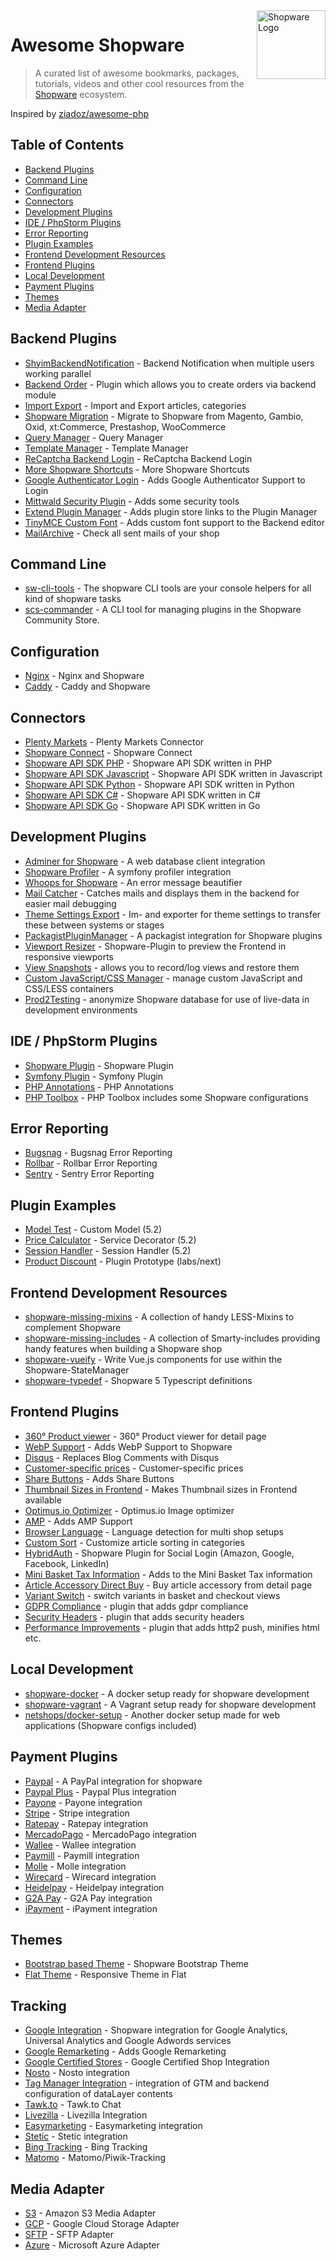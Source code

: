 <img src="https://en.shopware.com/media/image/sw-icon_blue128.png" alt="Shopware Logo" title="Shopware" align="right" height="110"/>

# Awesome Shopware

> A curated list of awesome bookmarks, packages, tutorials, videos and other cool resources from the [Shopware](https://github.com/shopware/shopware) ecosystem.

Inspired by [ziadoz/awesome-php](https://github.com/ziadoz/awesome-php)

## Table of Contents

- [Backend Plugins](#backend-plugins)
- [Command Line](#command-line)
- [Configuration](#configuration)
- [Connectors](#connectors)
- [Development Plugins](#development-plugins)
- [IDE / PhpStorm Plugins](#ide--phpstorm-plugins)
- [Error Reporting](#error-reporting)
- [Plugin Examples](#plugin-examples)
- [Frontend Development Resources](#frontend-development-resources)
- [Frontend Plugins](#frontend-plugins)
- [Local Development](#local-development)
- [Payment Plugins](#payment-plugins)
- [Themes](#themes)
- [Media Adapter](#media-adapter)

## Backend Plugins
* [ShyimBackendNotification](https://github.com/shyim/ShyimBackendNotification) - Backend Notification when multiple users working parallel
* [Backend Order](https://github.com/shopwareLabs/SwagBackendOrder) - Plugin which allows you to create orders via backend module
* [Import Export](https://github.com/shopwareLabs/SwagImportExport) - Import and Export articles, categories
* [Shopware Migration](https://github.com/shopwareLabs/SwagMigration) - Migrate to Shopware from Magento, Gambio, Oxid, xt:Commerce, Prestashop, WooCommerce
* [Query Manager](https://github.com/webmatch/WbmQueryManager) - Query Manager	
* [Template Manager](https://github.com/webmatch/WbmTemplateManager) - Template Manager
* [ReCaptcha Backend Login](https://github.com/KSK-Agentur/HeptacomBackendCaptcha) - ReCaptcha Backend Login
* [More Shopware Shortcuts](https://github.com/uehler/shopware-shortcuts) - More Shopware Shortcuts
* [Google Authenticator Login](https://github.com/shyim/shopware-google-auth) - Adds Google Authenticator Support to Login
* [Mittwald Security Plugin](https://github.com/mittwald/shopware-security-tools) - Adds some security tools
* [Extend Plugin Manager](https://github.com/tinect/tinectExtendPluginManager) - Adds plugin store links to the Plugin Manager
* [TinyMCE Custom Font](https://github.com/shopwareLabs/SwagTinyMceCustomFont) - Adds custom font support to the Backend editor
* [MailArchive](https://github.com/tinect/TinectMailArchive) - Check all sent mails of your shop

## Command Line
* [sw-cli-tools](https://github.com/shopwareLabs/sw-cli-tools) - The shopware CLI tools are your console helpers for all kind of shopware tasks
* [scs-commander](https://github.com/VIISON/scs-commander) - A CLI tool for managing plugins in the Shopware Community Store.

## Configuration
* [Nginx](https://github.com/bcremer/shopware-with-nginx) - Nginx and Shopware
* [Caddy](https://github.com/janbuecker/shopware-with-caddy) - Caddy and Shopware

## Connectors
* [Plenty Markets](https://github.com/plentymarkets/plentymarkets-shopware-connector) - Plenty Markets Connector
* [Shopware Connect](https://github.com/shopware/SwagConnect) - Shopware Connect
* [Shopware API SDK PHP](https://github.com/LeadCommerceDE/shopware-sdk) - Shopware API SDK written in PHP
* [Shopware API SDK Javascript](https://github.com/apertureless/shopware-api-client) - Shopware API SDK written in Javascript
* [Shopware API SDK Python](https://github.com/micronax/python-shopware-rest-client) - Shopware API SDK written in Python
* [Shopware API SDK C#](https://github.com/shopdoktor/shopware-csharp-api-connector) - Shopware API SDK written in C#
* [Shopware API SDK Go](https://github.com/philipgatzka/swclient) - Shopware API SDK written in Go

## Development Plugins
* [Adminer for Shopware](https://github.com/FriendsOfShopware/FroshAdminer) - A web database client integration
* [Shopware Profiler](https://github.com/FriendsOfShopware/FroshProfiler) - A symfony profiler integration
* [Whoops for Shopware](https://github.com/shyim/whoops-for-shopware) - An error message beautifier
* [Mail Catcher](https://github.com/FriendsOfShopware/FroshMailCatcher) - Catches mails and displays them in the backend for easier mail debugging
* [Theme Settings Export](https://github.com/simkli/SimklThemeSettingExport) - Im- and exporter for theme settings to transfer these between systems or stages
* [PackagistPluginManager](https://github.com/shyim/ShyimPluginManager) - A packagist integration for Shopware plugins
* [Viewport Resizer](https://github.com/webmatch/WbmViewportResizer) - Shopware-Plugin to preview the Frontend in responsive viewports
* [View Snapshots](https://github.com/FriendsOfShopware/FroshViewSnapshots) - allows you to record/log views and restore them
* [Custom JavaScript/CSS Manager](https://github.com/dneustadt/DneCustomJsCss) - manage custom JavaScript and CSS/LESS containers
* [Prod2Testing](https://github.com/mschop/shopware-prod2testing) - anonymize Shopware database for use of live-data in development environments

## IDE / PhpStorm Plugins
* [Shopware Plugin](https://github.com/Haehnchen/idea-php-shopware-plugin) - Shopware Plugin
* [Symfony Plugin](https://github.com/Haehnchen/idea-php-symfony2-plugin) - Symfony Plugin
* [PHP Annotations](https://github.com/Haehnchen/idea-php-annotation-plugin) - PHP Annotations
* [PHP Toolbox](https://github.com/Haehnchen/idea-php-toolbox) - PHP Toolbox includes some Shopware configurations

## Error Reporting
* [Bugsnag](https://github.com/shopware-blog/shopware-bugsnag) - Bugsnag Error Reporting
* [Rollbar](https://github.com/shyim/ShyimRollbar) - Rollbar Error Reporting
* [Sentry](https://github.com/1drop/shopware-sentry) - Sentry Error Reporting 

## Plugin Examples
* [Model Test](https://github.com/bcremer/SwagModelTest) - Custom Model (5.2)
* [Price Calculator](https://github.com/synonymous1984/SynonymousPriceCalculator) - Service Decorator (5.2)
* [Session Handler](https://github.com/bcremer/SwagSessionHandler) - Session Handler (5.2)
* [Product Discount](https://github.com/shopwareLabs/SwagProductDiscount) - Plugin Prototype (labs/next)

## Frontend Development Resources
* [shopware-missing-mixins](https://github.com/screeny05/shopware-missing-mixins) - A collection of handy LESS-Mixins to complement Shopware
* [shopware-missing-includes](https://github.com/screeny05/shopware-missing-includes) - A collection of Smarty-includes providing handy features when building a Shopware shop
* [shopware-vueify](https://github.com/screeny05/shopware-vueify) - Write Vue.js components for use within the Shopware-StateManager
* [shopware-typedef](https://github.com/screeny05/shopware-typedef) - Shopware 5 Typescript definitions

## Frontend Plugins
* [360° Product viewer](https://github.com/shopwareLabs/SwagThreeSixtyViewer) - 360° Product viewer for detail page
* [WebP Support](https://github.com/shyim/ShyimWebP) - Adds WebP Support to Shopware
* [Disqus](https://github.com/shyim/ShyimDisqus) - Replaces Blog Comments with Disqus
* [Customer-specific prices](https://github.com/shopwareLabs/SwagUserPrice) - Customer-specific prices
* [Share Buttons](https://github.com/KSK-Agentur/HeptacomAdvancedShare) - Adds Share Buttons
* [Thumbnail Sizes in Frontend](https://github.com/shyim/ShyimThumbnailSize) - Makes Thumbnail sizes in Frontend available
* [Optimus.io Optimizer](https://github.com/tinect/TinectOptimusOptimizer) - Optimus.io Image optimizer
* [AMP](https://github.com/KSK-Agentur/HeptacomAmp) - Adds AMP Support
* [Browser Language](https://github.com/shopwareLabs/SwagBrowserLanguage) - Language detection for multi shop setups
* [Custom Sort](https://github.com/shopwareLabs/SwagCustomSort) - Customize article sorting in categories
* [HybridAuth](https://github.com/portrino/shopware-hybrid-auth) - Shopware Plugin for Social Login (Amazon, Google, Facebook, LinkedIn)
* [Mini Basket Tax Information](https://github.com/marcmanusch/PaulMiniBasketFix) - Adds to the Mini Basket Tax information
* [Article Accessory Direct Buy](https://github.com/aquatuning/atsd-article-accessory-direct-buy) - Buy article accessory from detail page 
* [Variant Switch](https://github.com/FriendsOfShopware/FroshVariantSwitch) - switch variants in basket and checkout views
* [GDPR Compliance](https://github.com/mnaczenski/MNAddDSVGO) - plugin that adds gdpr compliance
* [Security Headers](https://github.com/kielcoding/KielCodingSecurityHeaders) - plugin that adds security headers
* [Performance Improvements](https://github.com/FriendsOfShopware/FroshPerformance) - plugin that adds http2 push, minifies html etc.

## Local Development
* [shopware-docker](https://github.com/shopwareLabs/shopware-docker) - A docker setup ready for shopware development
* [shopware-vagrant](https://github.com/shopwareLabs/shopware-vagrant) - A Vagrant setup ready for shopware development
* [netshops/docker-setup](https://github.com/Netshops-Commerce-GmbH/docker-setup) - Another docker setup made for web applications (Shopware configs included)

## Payment Plugins
* [Paypal](https://github.com/shopwareLabs/SwagPaymentPaypal) - A PayPal integration for shopware
* [Paypal Plus](https://github.com/shopwareLabs/SwagPaymentPaypalPlus) - Paypal Plus integration
* [Payone](https://github.com/PAYONE-GmbH/shopware-5) - Payone integration
* [Stripe](https://github.com/VIISON/ShopwareStripePayment) - Stripe integration
* [Ratepay](https://github.com/ratepay/shopware5-module) - Ratepay integration
* [MercadoPago](https://github.com/pthreat/StangeMercadoPago) - MercadoPago integration
* [Wallee](https://github.com/wallee-payment/shopware) - Wallee integration
* [Paymill](https://github.com/paymill/paymill-shopware) - Paymill integration
* [Molle](https://github.com/mollie/Shopware) - Molle integration
* [Wirecard](https://github.com/wirecard/shopware-wcs) - Wirecard integration
* [Heidelpay](https://github.com/heidelpay-sp/ShopwareStandardModul) - Heidelpay integration
* [G2A Pay](https://github.com/g2a-official/g2a-pay-shopware) - G2A Pay integration
* [iPayment](https://github.com/shopwareLabs/SwagPaymentIpayment) - iPayment integration

## Themes
* [Bootstrap based Theme](https://github.com/conexco/shopware-bootstrap-theme) - Shopware Bootstrap Theme
* [Flat Theme](https://github.com/8mylezOrganization/shopware-8mzFlatResponsiveTheme) - Responsive Theme in Flat

## Tracking
* [Google Integration](https://github.com/shopwareLabs/SwagGoogle) - Shopware integration for Google Analytics, Universal Analytics and Google Adwords services
* [Google Remarketing](https://github.com/arvatis/GoogleRemarketing) - Adds Google Remarketing
* [Google Certified Stores](https://github.com/arvatis/GoogleCertifiedStores) - Google Certified Shop Integration
* [Nosto](https://github.com/Nosto/nosto-shopware) - Nosto integration
* [Tag Manager Integration](https://github.com/webmatch/WbmTagManager) - integration of GTM and backend configuration of dataLayer contents
* [Tawk.to](https://github.com/shyim/ShopwareTawkTo) - Tawk.to Chat
* [Livezilla](https://github.com/marcmanusch/PaulLiveZillaKnowledgeBase) - Livezilla Integration
* [Easymarketing](https://github.com/EASYMARKETING/shopware) - Easymarketing integration
* [Stetic](https://github.com/stetic/stetic-shopware) - Stetic integration
* [Bing Tracking](https://github.com/marcmanusch/PaulBingTracking) - Bing Tracking
* [Matomo](https://github.com/tinect/TinectMatomo) - Matomo/Piwik-Tracking

## Media Adapter
* [S3](https://github.com/shopwareLabs/SwagMediaS3) - Amazon S3 Media Adapter
* [GCP](https://github.com/shopwareLabs/SwagMediaGCP) - Google Cloud Storage Adapter
* [SFTP](https://github.com/shopwareLabs/SwagMediaSftp) - SFTP Adapter
* [Azure](https://github.com/shopwareLabs/SwagMediaAzure) - Microsoft Azure Adapter
